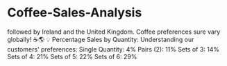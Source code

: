 # Coffee-Sales-Analysis
followed by Ireland and the United Kingdom. Coffee preferences sure vary globally! ☕🌎 💡 Percentage Sales by Quantity: Understanding our customers' preferences: Single Quantity: 4% Pairs (2): 11% Sets of 3: 14% Sets of 4: 21% Sets of 5: 22% Sets of 6: 29%
